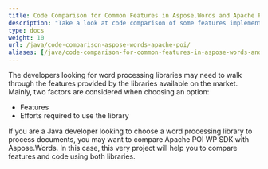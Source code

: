 ```yaml
---
title: Code Comparison for Common Features in Aspose.Words and Apache POI - HWPF and XWPF
description: "Take a look at code comparison of some features implemented in Aspose.Words for Java and Apache POI."
type: docs
weight: 10
url: /java/code-comparison-aspose-words-apache-poi/
aliases: [/java/code-comparison-for-common-features-in-aspose-words-and-apache-poi-hwpf-and-xwpf/]
---
```


The developers looking for word processing libraries may need to walk through the features provided by the libraries available on the market. Mainly, two factors are considered when choosing an option:

- Features
- Efforts required to use the library

If you are a Java developer looking to choose a word processing library to process documents, you may want to compare Apache POI WP SDK with Aspose.Words. In this case, this very project will help you to compare features and code using both libraries.
